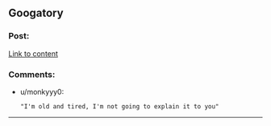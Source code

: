 ## Googatory

### Post:

[Link to content](https://www.scottaaronson.com/blog/?p=3567)

### Comments:

- u/monkyyy0:
  ```
  "I'm old and tired, I'm not going to explain it to you"
  ```

---

